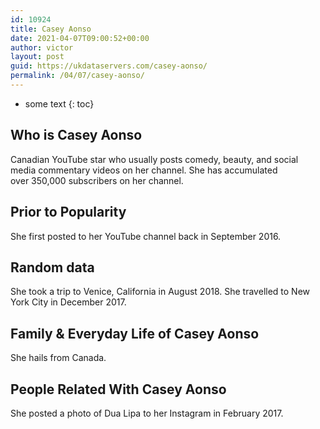 ```yaml
---
id: 10924
title: Casey Aonso
date: 2021-04-07T09:00:52+00:00
author: victor
layout: post
guid: https://ukdataservers.com/casey-aonso/
permalink: /04/07/casey-aonso/
---
```


* some text
{: toc}


## Who is Casey Aonso



Canadian YouTube star who usually posts comedy, beauty, and social media commentary videos on her channel. She has accumulated over 350,000 subscribers on her channel. 

                
                
                
## Prior to Popularity



She first posted to her YouTube channel back in September 2016. 

                
                
                
## Random data



She took a trip to Venice, California in August 2018. She travelled to New York City in December 2017. 

                
                
                
## Family & Everyday Life of Casey Aonso



She hails from Canada. 

                
                
                
## People Related With Casey Aonso



She posted a photo of Dua Lipa to her Instagram in February 2017. 

                
              
            
          
          
          